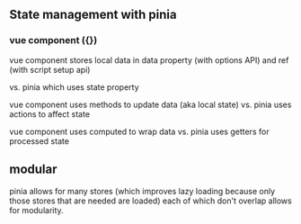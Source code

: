 ## State management with pinia

### vue component ({})
vue component stores local data in data property (with options API) and ref (with script setup api)

vs. pinia which uses state property

vue component uses methods to update data (aka local state) vs. pinia uses actions to affect state

vue component uses computed to wrap data vs. pinia uses getters for processed state

## modular

pinia allows for many stores (which improves lazy loading because only those stores that are needed are loaded)
each of which don't overlap allows for modularity.

